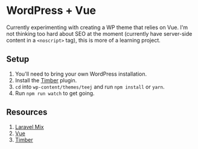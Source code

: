 # WordPress + Vue

Currently experimenting with creating a WP theme that relies on Vue.
I'm not thinking too hard about SEO at the moment (currently have server-side content in a `<noscript>` tag), this is more of a learning project.

## Setup

1. You'll need to bring your own WordPress installation.
2. Install the [Timber](https://www.upstatement.com/timber/) plugin.
2. `cd` into `wp-content/themes/teej` and run `npm install` or `yarn`.
3. Run `npm run watch` to get going.

## Resources

1. [Laravel Mix](https://github.com/JeffreyWay/laravel-mix)
2. [Vue](https://vuejs.org/)
3. [Timber](https://www.upstatement.com/timber/)
